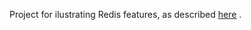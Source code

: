 Project for ilustrating Redis features, as described [here](https://www.bogdanstirbat.com/jekyll/update/2018/04/22/app-performance-redis.html) .
